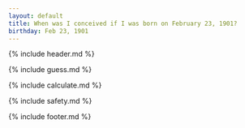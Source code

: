 ```yaml
---
layout: default
title: When was I conceived if I was born on February 23, 1901?
birthday: Feb 23, 1901
---
```


{% include header.md %}

{% include guess.md %}

{% include calculate.md %}

{% include safety.md %}

{% include footer.md %}




